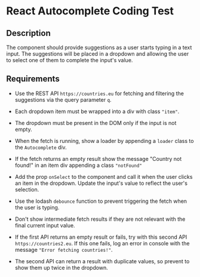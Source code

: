 # React Autocomplete Coding Test

## Description

The component should provide suggestions as a user starts typing in a text input. The suggestions will be placed in a dropdown and allowing the user to select one of them to complete the input's value.

## Requirements

- Use the REST API `https://countries.eu` for fetching and filtering the suggestions via the query parameter `q`.

- Each dropdown item must be wrapped into a div with class `"item"`.

- The dropdown must be present in the DOM only if the input is not empty.

- When the fetch is running, show a loader by appending a `loader` class to the `Autocomplete` div.

- If the fetch returns an empty result show the message "Country not found!" in an item div appending a class `"notFound"`

- Add the prop `onSelect` to the component and call it when the user clicks an item in the dropdown. Update the input's value to reflect the user's selection.

- Use the lodash `debounce` function to prevent triggering the fetch when the user is typing.

- Don't show intermediate fetch results if they are not relevant with the final current input value.

- If the first API returns an empty result or fails, try with this second API `https://countries2.eu`. If this one fails, log an error in console with the message `"Error fetching countries!"`.

- The second API can return a result with duplicate values, so prevent to show them up twice in the dropdown.
